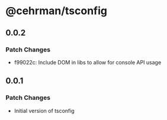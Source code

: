 # @cehrman/tsconfig

## 0.0.2

### Patch Changes

- f99022c: Include DOM in libs to allow for console API usage

## 0.0.1

### Patch Changes

- Initial version of tsconfig
